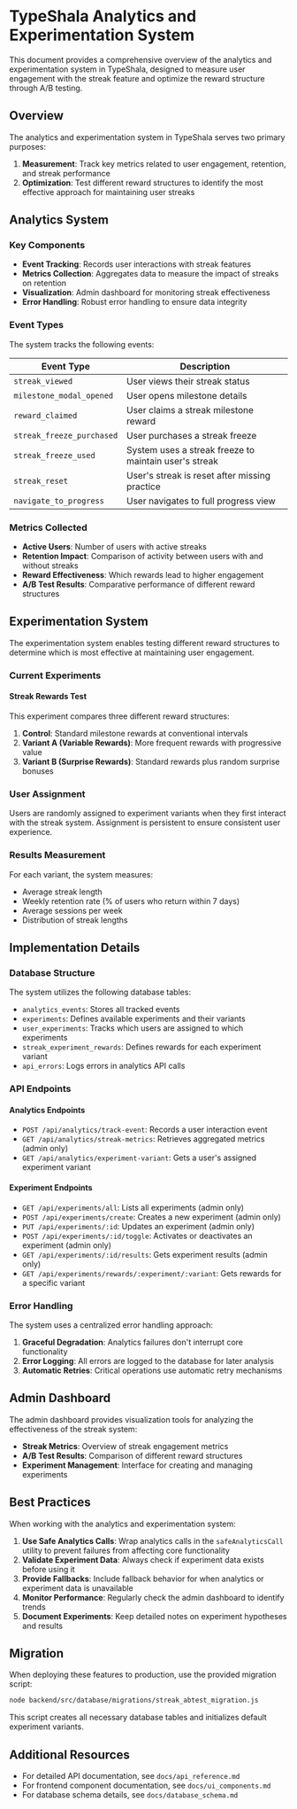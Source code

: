 # TypeShala Analytics and Experimentation System

This document provides a comprehensive overview of the analytics and experimentation system in TypeShala, designed to measure user engagement with the streak feature and optimize the reward structure through A/B testing.

## Overview

The analytics and experimentation system in TypeShala serves two primary purposes:

1. **Measurement**: Track key metrics related to user engagement, retention, and streak performance
2. **Optimization**: Test different reward structures to identify the most effective approach for maintaining user streaks

## Analytics System

### Key Components

- **Event Tracking**: Records user interactions with streak features
- **Metrics Collection**: Aggregates data to measure the impact of streaks on retention
- **Visualization**: Admin dashboard for monitoring streak effectiveness
- **Error Handling**: Robust error handling to ensure data integrity

### Event Types

The system tracks the following events:

| Event Type | Description |
|------------|-------------|
| `streak_viewed` | User views their streak status |
| `milestone_modal_opened` | User opens milestone details |
| `reward_claimed` | User claims a streak milestone reward |
| `streak_freeze_purchased` | User purchases a streak freeze |
| `streak_freeze_used` | System uses a streak freeze to maintain user's streak |
| `streak_reset` | User's streak is reset after missing practice |
| `navigate_to_progress` | User navigates to full progress view |

### Metrics Collected

- **Active Users**: Number of users with active streaks
- **Retention Impact**: Comparison of activity between users with and without streaks
- **Reward Effectiveness**: Which rewards lead to higher engagement
- **A/B Test Results**: Comparative performance of different reward structures

## Experimentation System

The experimentation system enables testing different reward structures to determine which is most effective at maintaining user engagement.

### Current Experiments

#### Streak Rewards Test

This experiment compares three different reward structures:

1. **Control**: Standard milestone rewards at conventional intervals
2. **Variant A (Variable Rewards)**: More frequent rewards with progressive value
3. **Variant B (Surprise Rewards)**: Standard rewards plus random surprise bonuses

### User Assignment

Users are randomly assigned to experiment variants when they first interact with the streak system. Assignment is persistent to ensure consistent user experience.

### Results Measurement

For each variant, the system measures:

- Average streak length
- Weekly retention rate (% of users who return within 7 days)
- Average sessions per week
- Distribution of streak lengths

## Implementation Details

### Database Structure

The system utilizes the following database tables:

- `analytics_events`: Stores all tracked events
- `experiments`: Defines available experiments and their variants
- `user_experiments`: Tracks which users are assigned to which experiments
- `streak_experiment_rewards`: Defines rewards for each experiment variant
- `api_errors`: Logs errors in analytics API calls

### API Endpoints

#### Analytics Endpoints

- `POST /api/analytics/track-event`: Records a user interaction event
- `GET /api/analytics/streak-metrics`: Retrieves aggregated metrics (admin only)
- `GET /api/analytics/experiment-variant`: Gets a user's assigned experiment variant

#### Experiment Endpoints

- `GET /api/experiments/all`: Lists all experiments (admin only)
- `POST /api/experiments/create`: Creates a new experiment (admin only)
- `PUT /api/experiments/:id`: Updates an experiment (admin only)
- `POST /api/experiments/:id/toggle`: Activates or deactivates an experiment (admin only)
- `GET /api/experiments/:id/results`: Gets experiment results (admin only)
- `GET /api/experiments/rewards/:experiment/:variant`: Gets rewards for a specific variant

### Error Handling

The system uses a centralized error handling approach:

1. **Graceful Degradation**: Analytics failures don't interrupt core functionality
2. **Error Logging**: All errors are logged to the database for later analysis
3. **Automatic Retries**: Critical operations use automatic retry mechanisms

## Admin Dashboard

The admin dashboard provides visualization tools for analyzing the effectiveness of the streak system:

- **Streak Metrics**: Overview of streak engagement metrics
- **A/B Test Results**: Comparison of different reward structures
- **Experiment Management**: Interface for creating and managing experiments

## Best Practices

When working with the analytics and experimentation system:

1. **Use Safe Analytics Calls**: Wrap analytics calls in the `safeAnalyticsCall` utility to prevent failures from affecting core functionality
2. **Validate Experiment Data**: Always check if experiment data exists before using it
3. **Provide Fallbacks**: Include fallback behavior for when analytics or experiment data is unavailable
4. **Monitor Performance**: Regularly check the admin dashboard to identify trends
5. **Document Experiments**: Keep detailed notes on experiment hypotheses and results

## Migration

When deploying these features to production, use the provided migration script:

```bash
node backend/src/database/migrations/streak_abtest_migration.js
```

This script creates all necessary database tables and initializes default experiment variants.

## Additional Resources

- For detailed API documentation, see `docs/api_reference.md`
- For frontend component documentation, see `docs/ui_components.md`
- For database schema details, see `docs/database_schema.md` 